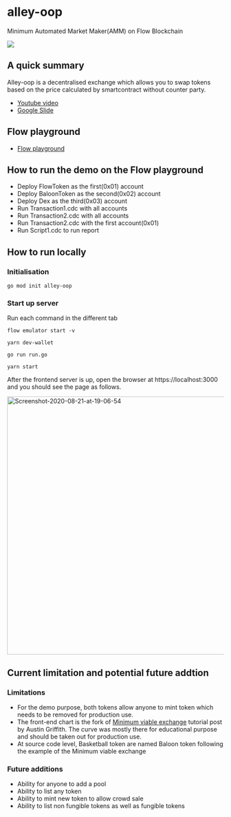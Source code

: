 # alley-oop

Minimum Automated Market Maker(AMM) on Flow Blockchain

![](https://media.giphy.com/media/l0HlTgeWIqq5wZMKA/giphy-downsized.gif)

## A quick summary

Alley-oop is a decentralised exchange which allows you to swap tokens based on the price calculated by smartcontract without counter party.

- [Youtube video](https://www.youtube.com/watch?v=TRjy-rEirIo)
- [Google Slide](https://docs.google.com/presentation/d/1X3lBUxAib1h2toi979tlVaSrqDdALxItqXvX5e6MZso/edit?usp=sharing)

## Flow playground

- [Flow playground](https://play.onflow.org/ac8f1629-2f92-4559-b456-1b5401eab111)

## How to run the demo on the Flow playground

- Deploy FlowToken as the first(0x01) account
- Deploy BaloonToken as the second(0x02) account
- Deploy Dex as the third(0x03) account
- Run Transaction1.cdc with all accounts
- Run Transaction2.cdc with all accounts
- Run Transaction2.cdc with the first account(0x01)
- Run Script1.cdc to run report

## How to run locally

### Initialisation

```
go mod init alley-oop
```

### Start up server

Run each command in the different tab

```
flow emulator start -v
```

```
yarn dev-wallet
```


```
go run run.go
```

```
yarn start
```

After the frontend server is up, open the browser at https://localhost:3000 and you should see the page as follows.

<img width=600 src="https://i.ibb.co/N9WHNCG/Screenshot-2020-08-21-at-19-06-54.png" alt="Screenshot-2020-08-21-at-19-06-54" border="0" />

## Current limitation and potential future addtion

### Limitations

- For the demo purpose, both tokens allow anyone to mint token which needs to be removed for production use.
- The front-end chart is the fork of [Minimum viable exchange](https://medium.com/@austin_48503/%EF%B8%8F-minimum-viable-exchange-d84f30bd0c90) tutorial post by Austin Griffith. The curve was mostly there for educational purpose and should be taken out for production use.
- At source code level, Basketball token are named Baloon token following the example of the Minimum viable exchange

### Future additions

- Ability for anyone to add a pool
- Ability to list any token
- Ability to mint new token to allow crowd sale
- Ability to list non fungible tokens as well as fungible tokens
